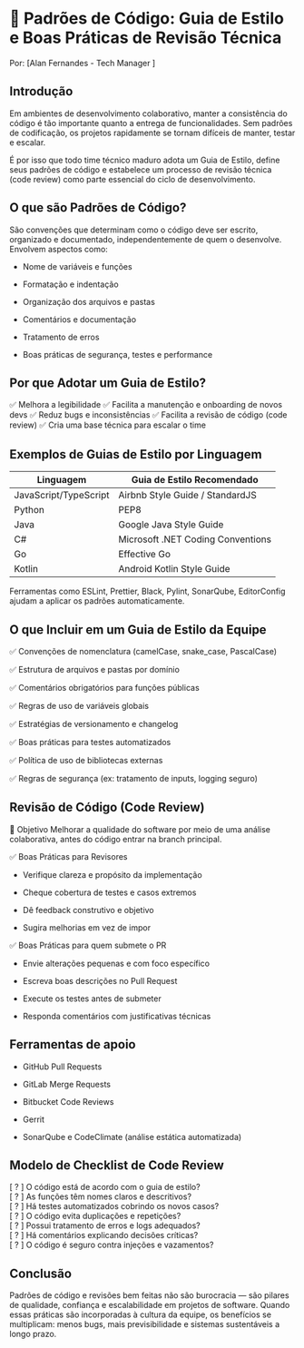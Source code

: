 # 🧹 Padrões de Código: Guia de Estilo e Boas Práticas de Revisão Técnica
Por: [Alan Fernandes - Tech Manager ]

## Introdução
Em ambientes de desenvolvimento colaborativo, manter a consistência do código é tão importante quanto a entrega de funcionalidades. Sem padrões de codificação, os projetos rapidamente se tornam difíceis de manter, testar e escalar.

É por isso que todo time técnico maduro adota um Guia de Estilo, define seus padrões de código e estabelece um processo de revisão técnica (code review) como parte essencial do ciclo de desenvolvimento.

## O que são Padrões de Código?
São convenções que determinam como o código deve ser escrito, organizado e documentado, independentemente de quem o desenvolve. Envolvem aspectos como:

- Nome de variáveis e funções

- Formatação e indentação

- Organização dos arquivos e pastas

- Comentários e documentação

- Tratamento de erros

- Boas práticas de segurança, testes e performance

## Por que Adotar um Guia de Estilo?
✅ Melhora a legibilidade
✅ Facilita a manutenção e onboarding de novos devs
✅ Reduz bugs e inconsistências
✅ Facilita a revisão de código (code review)
✅ Cria uma base técnica para escalar o time

## Exemplos de Guias de Estilo por Linguagem
| Linguagem             | Guia de Estilo Recomendado        |
| --------------------- | --------------------------------- |
| JavaScript/TypeScript | Airbnb Style Guide / StandardJS   |
| Python                | PEP8                              |
| Java                  | Google Java Style Guide           |
| C#                    | Microsoft .NET Coding Conventions |
| Go                    | Effective Go                      |
| Kotlin                | Android Kotlin Style Guide        |

Ferramentas como ESLint, Prettier, Black, Pylint, SonarQube, EditorConfig ajudam a aplicar os padrões automaticamente.

## O que Incluir em um Guia de Estilo da Equipe
✅ Convenções de nomenclatura (camelCase, snake_case, PascalCase)

✅ Estrutura de arquivos e pastas por domínio

✅ Comentários obrigatórios para funções públicas

✅ Regras de uso de variáveis globais

✅ Estratégias de versionamento e changelog

✅ Boas práticas para testes automatizados

✅ Política de uso de bibliotecas externas

✅ Regras de segurança (ex: tratamento de inputs, logging seguro)

## Revisão de Código (Code Review)
🎯 Objetivo
Melhorar a qualidade do software por meio de uma análise colaborativa, antes do código entrar na branch principal.

✅ Boas Práticas para Revisores
- Verifique clareza e propósito da implementação

- Cheque cobertura de testes e casos extremos

- Dê feedback construtivo e objetivo

- Sugira melhorias em vez de impor

✅ Boas Práticas para quem submete o PR
- Envie alterações pequenas e com foco específico

- Escreva boas descrições no Pull Request

- Execute os testes antes de submeter

- Responda comentários com justificativas técnicas

## Ferramentas de apoio
- GitHub Pull Requests

- GitLab Merge Requests

- Bitbucket Code Reviews

- Gerrit

- SonarQube e CodeClimate (análise estática automatizada)

## Modelo de Checklist de Code Review
[ ? ] O código está de acordo com o guia de estilo? \
[ ? ] As funções têm nomes claros e descritivos? \
[ ? ] Há testes automatizados cobrindo os novos casos? \
[ ? ] O código evita duplicações e repetições? \
[ ? ] Possui tratamento de erros e logs adequados? \
[ ? ] Há comentários explicando decisões críticas? \
[ ? ] O código é seguro contra injeções e vazamentos?

## Conclusão
Padrões de código e revisões bem feitas não são burocracia — são pilares de qualidade, confiança e escalabilidade em projetos de software. Quando essas práticas são incorporadas à cultura da equipe, os benefícios se multiplicam: menos bugs, mais previsibilidade e sistemas sustentáveis a longo prazo.
